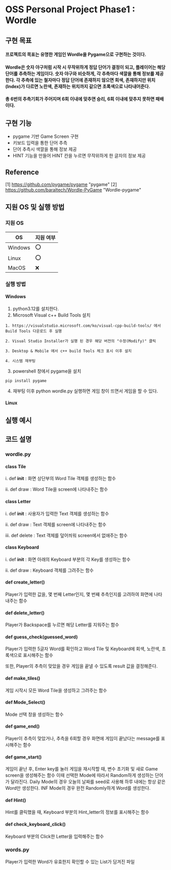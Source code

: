 # OSS Personal Project Phase1 : Wordle
## 구현 목표
#### 프로젝트의 목표는 유명한 게임인 Wordle을 Pygame으로 구현하는 것이다. 
#### Wordle은 숫자 야구처럼 시작 시 무작위하게 정답 단어가 결정이 되고, 플레이어는 해당 단어를 추측하는 게임이다. 숫자 야구와 비슷하게, 각 추측마다 색깔을 통해 정보를 제공한다. 각 추측에 있는 철자마다 정답 단어에 존재하지 않으면 회색, 존재하지만 위치(Index)가 다르면 노란색, 존재하는 위치까지 같으면 초록색으로 나타내어준다. 
#### 총 6번의 추측기회가 주어지며 6회 이내에 맞추면 승리, 6회 이내에 맞추지 못하면 패배이다.

## 구현 기능
- pygame 기반 Game Screen 구현
- 키보드 입력을 통한 단어 추측
- 단어 추측시 색깔을 통해 정보 제공
- HINT 기능을 만들어 HINT 칸을 누르면 무작위하게 한 글자의 정보 제공

## Reference
[1] <https://github.com/pygame/pygame> "pygame"
[2] <https://github.com/baraltech/Wordle-PyGame> "Wordle-pygame"
## 지원 OS 및 실행 방법
### 지원 OS
|OS| 지원 여부|
|-----|-------|
|Windows| :o: |
| Linux | :o: |
| MacOS | :x: |
### 실행 방법
#### Windows
1. python3.12를 설치한다.
2. Microsoft Visual c++ Build Tools 설치
```
1. https://visualstudio.microsoft.com/ko/visual-cpp-build-tools/ 에서   Build Tools 다운로드 후 실행

2. Visual Studio Installer가 실행 된 경우 해당 버전의 "수정(Modify)" 클릭

3. Desktop & Mobile 에서 c++ build Tools 체크 표시 이후 설치

4. 시스템 재부팅
```
3. powershell 창에서 pygame을 설치
```
pip install pygame
```
4. 재부팅 이후 python wordle.py 실행하면 게임 창이 뜨면서 게임을 할 수 있다.
#### Linux
## 실행 예시

## 코드 설명

### wordle.py
#### class Tile
 i. def __init__ : 화면 상단부의 Word Tile 객체를 생성하는 함수

 ii. def draw : Word Tile을 screen에 나타내주는 함수
#### class Letter
 i. def __init__ : 사용자가 입력한 Text 객체를 생성하는 함수

 ii. def draw : Text 객체를 screen에 나타내주는 함수

 iii. def delete : Text 객체를 덮어씌워 screen에서 없애주는 함수
#### class Keyboard
 i. def __init__ : 화면 아래의 Keyboard 부분의 각 Key를 생성하는 함수

 ii. def draw : Keyboard 객체를 그려주는 함수
#### def create\_letter()
 Player가 입력한 값을, 몇 번째 Letter인지, 몇 번쨰 추측인지를 고려하여 화면에 나타내주는 함수
#### def delete\_letter()
 Player가 Backspace를 누르면 해당 Letter를 지워주는 함수
#### def guess\_check(guessed\_word)
 Player가 입력한 5글자 Word를 확인하고 Word Tile 및 Keyboard에 회색, 노란색, 초록색으로 표시해주는 함수

 또한, Player의 추측이 맞았을 경우 게임을 끝낼 수 있도록 result 값을 결정해준다.
#### def make\_tiles()
 게임 시작시 모든 Word Tile을 생성하고 그려주는 함수
#### def Mode\_Select()
 Mode 선택 창을 생성하는 함수
#### def game\_end()
 Player이 추측이 맞았거나, 추측을 6회할 경우 화면에 게임이 끝났다는 message를 표시해주는 함수
#### def game\_start()  
 게임이 끝난 후, Enter key를 눌러 게임을 재시작할 때, 변수 초기화 및 새로 Game screen을 생성해주는 함수
 이때 선택한 Mode에 따라서 Random하게 생성하는 단어가 달라진다. 
 Daily Mode의 경우 오늘의 날짜를 seed로 사용해 하루 내에는 항상 같은 Word만 생성한다.
 INF Mode의 경우 완전 Randomly하게 Word를 생성한다.
#### def Hint()
 Hint를 클릭했을 때, Keyboard 부분의 Hint\_letter의 정보를 표시해주는 함수
#### def check\_keyboard\_click()
 Keyboard 부분의 Click한 Letter을 입력해주는 함수
### words.py
 Player가 입력한 Word가 유효한지 확인할 수 있는 List가 담겨진 파일
